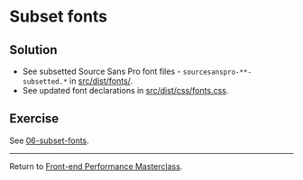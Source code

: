 # Subset fonts

## Solution

* See subsetted Source Sans Pro font files - `sourcesanspro-**-subsetted.*` in [src/dist/fonts/](src/dist/fonts/).
* See updated font declarations in [src/dist/css/fonts.css](src/dist/css/fonts.css).

## Exercise

See [06-subset-fonts](https://github.com/voorhoede/performance-masterclass-2017-10/tree/06-subset-fonts).

---

Return to [Front-end Performance Masterclass](https://github.com/voorhoede/performance-masterclass-2017-10).

